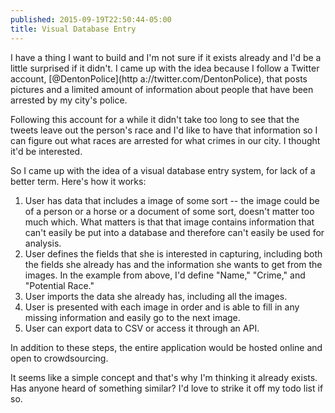 ```yaml
---
published: 2015-09-19T22:50:44-05:00
title: Visual Database Entry
---
```

I have a thing I want to build and I'm not sure if it exists already and I'd be a little surprised if it didn't. I came up with the idea because I follow a Twitter account, [@DentonPolice](http a://twitter.com/DentonPolice), that posts pictures and a limited amount of information about people that have been arrested by my city's police.

Following this account for a while it didn't take too long to see that the tweets leave out the person's race and I'd like to have that information so I can figure out what races are arrested for what crimes in our city. I thought it'd be interested.

So I came up with the idea of a visual database entry system, for lack of a better term. Here's how it works:

1) User has data that includes a image of some sort -- the image could be of a person or a horse or a document of some sort, doesn't matter too much which. What matters is that that image contains information that can't easily be put into a database and therefore can't easily be used for analysis.
2) User defines the fields that she is interested in capturing, including both the fields she already has and the information she wants to get from the images. In the example from above, I'd define "Name," "Crime," and "Potential Race."
3) User imports the data she already has, including all the images.
4) User is presented with each image in order and is able to fill in any missing information and easily go to the next image.
5) User can export data to CSV or access it through an API.

In addition to these steps, the entire application would be hosted online and open to crowdsourcing.

It seems like a simple concept and that's why I'm thinking it already exists. Has anyone heard of something similar? I'd love to strike it off my todo list if so.